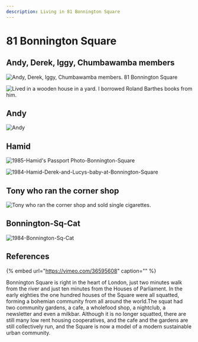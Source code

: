 ```yaml
---
description: Living in 81 Bonnington Square
---
```


# 81 Bonnington Square

## Andy, Derek, Iggy, Chumbawamba members

![Andy, Derek, Iggy, Chumbawamba members. 81 Bonnington Square](https://user-images.githubusercontent.com/25156451/125210575-8a695f80-e298-11eb-9f89-2730aefca69d.png)

![Lived in a wooden house in a yard. I borrowed Roland Barthes books from him.](https://user-images.githubusercontent.com/25156451/125210952-bc7bc100-e29a-11eb-8dc4-34d3de8501e5.png)

## Andy

![Andy](https://user-images.githubusercontent.com/25156451/125211037-622f3000-e29b-11eb-8986-824d780fd0e0.png)

## Hamid

![1985-Hamid&apos;s Passport Photo-Bonnington-Square](https://user-images.githubusercontent.com/25156451/125212223-c35b0180-e2a3-11eb-9528-22a5b37aa97d.jpg)

![1984-Hamid-Derek-and-Lucys-baby-at-Bonnington-Square](https://user-images.githubusercontent.com/25156451/125212246-e4235700-e2a3-11eb-80ac-a278ddee51ab.jpg)

## Tony who ran the corner shop

![Tony who ran the corner shop and sold single cigarettes.](https://user-images.githubusercontent.com/25156451/125211163-6c056300-e29c-11eb-8879-9ea3b317587b.png)

## Bonnington-Sq-Cat

![1984-Bonnington-Sq-Cat](https://user-images.githubusercontent.com/25156451/125212150-5fd0d400-e2a3-11eb-9496-1b4a88c92310.jpg)

## References

{% embed url="https://vimeo.com/36595608" caption="" %}

Bonnington Square is right in the heart of London, just two minutes walk from the river and just ten minutes from the Houses of Parliament. In the early eighties the one hundred houses of the Square were all squatted, forming a bohemian community from all around the world.The squat had two community gardens, a cafe, a wholefood shop, a nightclub, a newsletter and even a milkbar. Although it is no longer squatted, there are still many low rent housing cooperatives, and the cafe and the gardens are still collectively run, and the Square is now a model of a modern sustainable urban community.

